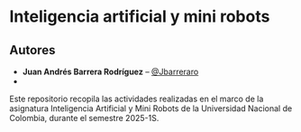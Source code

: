 # Inteligencia artificial y mini robots

## Autores
- **Juan Andrés Barrera Rodríguez** – [@Jbarreraro](https://github.com/Jbarreraro)  
- 
Este repositorio recopila las actividades realizadas en el marco de la asignatura Inteligencia Artificial y Mini Robots de la Universidad Nacional de Colombia, durante el semestre 2025-1S.
